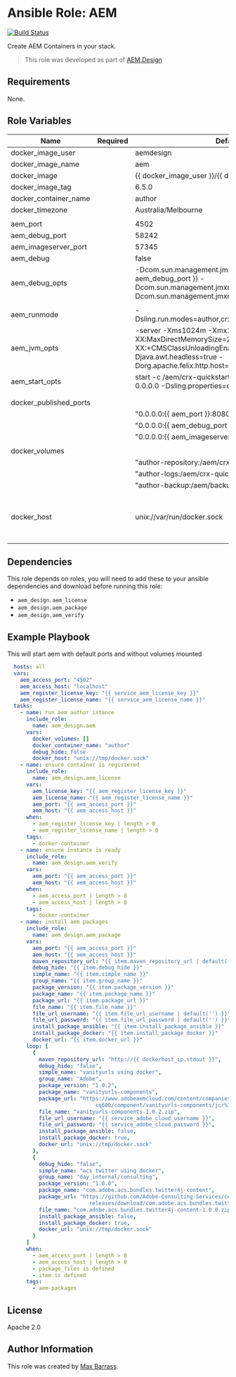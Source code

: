 # Ansible Role: AEM

[![Build Status](https://travis-ci.org/aem-design/ansible-role-aem.svg?branch=master)](https://travis-ci.org/aem-design/ansible-role-aem)

Create AEM Containers in your stack.
> This role was developed as part of
> [AEM.Design](http://aem.design/)

## Requirements

None.

## Role Variables

| Name                   	| Required 	| Default                                                                                                                                              	| Notes                                	|
|------------------------	|----------	|------------------------------------------------------------------------------------------------------------------------------------------------------	|--------------------------------------	|
| docker_image_user      	|          	| aemdesign                                                                                                                                            	|                                      	|
| docker_image_name      	|          	| aem                                                                                                                                                  	|                                      	|
| docker_image           	|          	| {{ docker_image_user }}/{{ docker_image_name }}                                                                                                      	|                                      	|
| docker_image_tag       	|          	| 6.5.0                                                                                                                                                	|                                      	|
| docker_container_name  	|          	| author                                                                                                                                               	|                                      	|
| docker_timezone        	|          	| Australia/Melbourne                                                                                                                                  	|                                      	|
|                        	|          	|                                                                                                                                                      	|                                      	|
| aem_port               	|       	| 4502                                                                                                                                                 	|                                      	|
| aem_debug_port         	|          	| 58242                                                                                                                                                	|                                      	|
| aem_imageserver_port   	|          	| 57345                                                                                                                                                	|                                      	|
| aem_debug              	|          	| false                                                                                                                                                	|                                      	|
| aem_debug_opts         	|          	| -Dcom.sun.management.jmxremote.port={{ aem_debug_port }} -Dcom.sun.management.jmxremote.ssl=false -Dcom.sun.management.jmxremote.authenticate=false  	|                                      	|
|                        	|          	|                                                                                                                                                      	|                                      	|
| aem_runmode            	|          	| -Dsling.run.modes=author,crx3,crx3tar,nosamplecontent                                                                                                	|                                      	|
| aem_jvm_opts           	|          	| -server -Xms1024m -Xmx1024m -XX:MaxDirectMemorySize=256M -XX:+CMSClassUnloadingEnabled -Djava.awt.headless=true -Dorg.apache.felix.http.host=0.0.0.0 	|                                      	|
| aem_start_opts         	|          	| start -c /aem/crx-quickstart -i launchpad -p 8080 -a 0.0.0.0 -Dsling.properties=conf/sling.properties                                                	|                                      	|
|                        	|          	|                                                                                                                                                      	|                                      	|
|                        	|          	|                                                                                                                                                      	|                                      	|
| docker_published_ports 	|          	|                                                                                                                                                      	|                                      	|
|                        	|          	| "0.0.0.0:{{ aem_port }}:8080/tcp",                                                                                                                   	|                                      	|
|                        	|          	| "0.0.0.0:{{ aem_debug_port }}:58242/tcp",                                                                                                            	|                                      	|
|                        	|          	| "0.0.0.0:{{ aem_imageserver_port }}:57345/tcp"                                                                                                       	|                                      	|
|                        	|          	|                                                                                                                                                      	|                                      	|
| docker_volumes         	|          	|                                                                                                                                                      	|                                      	|
|                        	|          	| "author-repository:/aem/crx-quickstart/repository:z",                                                                                                	|                                      	|
|                        	|          	| "author-logs:/aem/crx-quickstart/logs:z",                                                                                                            	|                                      	|
|                        	|          	| "author-backup:/aem/backup:z"                                                                                                                        	|                                      	|
|                        	|          	|                                                                                                                                                      	|                                      	|
| docker_host                |           | unix://var/run/docker.sock | host where to run the docker container |
|                        	|          	|                                                                                                                                                      	|                                      	|


## Dependencies

This role depends on roles, you will need to add these to your ansible dependencies and download before running this role:
 
- `aem_design.aem_license`
- `aem_design.aem_package`
- `aem_design.aem_verify`

## Example Playbook

This will start aem with default ports and without volumes mounted

```yaml
  hosts: all
  vars:
    aem_access_port: "4502"
    aem_access_host: "localhost"
    aem_register_license_key: "{{ service_aem_license_key }}"
    aem_register_license_name: "{{ service_aem_license_name }}"
  tasks:
    - name: run aem author istance
      include_role:
        name: aem_design.aem
      vars:
        docker_volumes: []
        docker_container_name: "author"
        debug_hide: false
        docker_host: "unix://tmp/docker.sock"
    - name: ensure container is registered
      include_role:
        name: aem_design.aem_license
      vars:
        aem_license_key: "{{ aem_register_license_key }}"
        aem_license_name: "{{ aem_register_license_name }}"
        aem_port: "{{ aem_access_port }}"
        aem_host: "{{ aem_access_host }}"
      when:
        - aem_register_license_key | length > 0
        - aem_register_license_name | length > 0
      tags:
        - docker-container
    - name: ensure instance is ready
      include_role:
        name: aem_design.aem_verify
      vars:
        aem_port: "{{ aem_access_port }}"
        aem_host: "{{ aem_access_host }}"
      when:
        - aem_access_port | length > 0
        - aem_access_host | length > 0
      tags:
        - docker-container
    - name: install aem packages
      include_role:
        name: aem_design.aem_package
      vars:
        aem_port: "{{ aem_access_port }}"
        aem_host: "{{ aem_access_host }}"
        maven_repository_url: "{{ item.maven_repository_url | default('') }}"
        debug_hide: "{{ item.debug_hide }}"
        simple_name: "{{ item.simple_name }}"
        group_name: "{{ item.group_name }}"
        package_version: "{{ item.package_version }}"
        package_name: "{{ item.package_name }}"
        package_url: "{{ item.package_url }}"
        file_name: "{{ item.file_name }}"
        file_url_username: "{{ item.file_url_username | default('') }}"
        file_url_password: "{{ item.file_url_password | default('') }}"
        install_package_ansible: "{{ item.install_package_ansible }}"
        install_package_docker: "{{ item.install_package_docker }}"
        docker_url: "{{ item.docker_url }}"
      loop: [
        {
          maven_repository_url: "http://{{ dockerhost_ip.stdout }}",
          debug_hide: "false",
          simple_name: "vanityurls using docker",
          group_name: "Adobe",
          package_version: "1.0.2",
          package_name: "vanityurls-components",
          package_url: "https://www.adobeaemcloud.com/content/companies/public/adobe/packages/\
                            cq600/component/vanityurls-components/jcr%3acontent/package/file.res/vanityurls-components-1.0.2.zip",
          file_name: "vanityurls-components-1.0.2.zip",
          file_url_username: "{{ service_adobe_cloud_username }}",
          file_url_password: "{{ service_adobe_cloud_password }}",
          install_package_ansible: false,
          install_package_docker: true,
          docker_url: "unix://tmp/docker.sock"
        },
        {
          debug_hide: "false",
          simple_name: "acs twitter using docker",
          group_name: "day_internal/consulting",
          package_version: "1.0.0",
          package_name: "com.adobe.acs.bundles.twitter4j-content",
          package_url: "https://github.com/Adobe-Consulting-Services/com.adobe.acs.bundles.twitter4j/\
                          releases/download/com.adobe.acs.bundles.twitter4j-1.0.0/com.adobe.acs.bundles.twitter4j-content-1.0.0.zip",
          file_name: "com.adobe.acs.bundles.twitter4j-content-1.0.0.zip",
          install_package_ansible: false,
          install_package_docker: true,
          docker_url: "unix://tmp/docker.sock"
        }
      ]
      when:
        - aem_access_port | length > 0
        - aem_access_host | length > 0
        - package_files is defined
        - item is defined
      tags:
        - aem-packages
```

## License

Apache 2.0

## Author Information

This role was created by [Max Barrass](https://aem.design/).